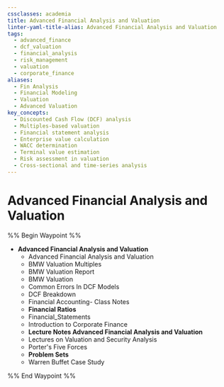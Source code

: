 ```yaml
---
cssclasses: academia
title: Advanced Financial Analysis and Valuation
linter-yaml-title-alias: Advanced Financial Analysis and Valuation
tags:
  - advanced_finance
  - dcf_valuation
  - financial_analysis
  - risk_management
  - valuation
  - corporate_finance
aliases:
  - Fin Analysis
  - Financial Modeling
  - Valuation
  - Advanced Valuation
key_concepts:
  - Discounted Cash Flow (DCF) analysis
  - Multiples-based valuation
  - Financial statement analysis
  - Enterprise value calculation
  - WACC determination
  - Terminal value estimation
  - Risk assessment in valuation
  - Cross-sectional and time-series analysis
---
```


# Advanced Financial Analysis and Valuation

%% Begin Waypoint %%
- **Advanced Financial Analysis and Valuation**
	- Advanced Financial Analysis and Valuation
	- BMW Valuation Multiples
	- BMW Valuation Report
	- BMW Valuation
	- Common Errors In DCF Models
	- DCF Breakdown
	- Financial Accounting- Class Notes
	- **Financial Ratios**
	- Financial_Statements
	- Introduction to Corporate Finance
	- **Lecture Notes Advanced Financial Analysis and Valuation**
	- Lectures on Valuation and Security Analysis
	- Porter's Five Forces
	- **Problem Sets**
	- Warren Buffet Case Study

%% End Waypoint %%

